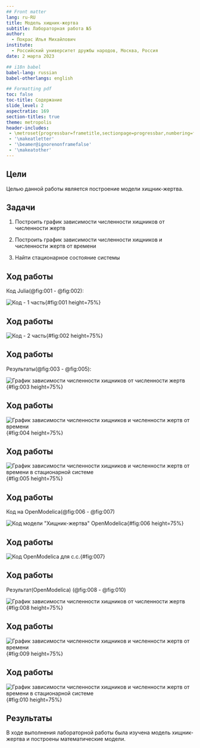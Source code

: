 ```yaml
---
## Front matter
lang: ru-RU
title: Модель хищник-жертва
subtitle: Лабораторная работа №5
author:
  - Покрас Илья Михайлович 
institute:
  - Российский университет дружбы народов, Москва, Россия
date: 2 марта 2023

## i18n babel
babel-lang: russian
babel-otherlangs: english

## Formatting pdf
toc: false
toc-title: Содержание
slide_level: 2
aspectratio: 169
section-titles: true
theme: metropolis
header-includes:
 - \metroset{progressbar=frametitle,sectionpage=progressbar,numbering=fraction}
 - '\makeatletter'
 - '\beamer@ignorenonframefalse'
 - '\makeatother'
---
```


## Цели

Целью данной работы является построение модели хищник-жертва.

## Задачи

1. Построить график зависимости численности хищников от численности жертв

2. Построить график зависимости численности хищников и численности жертв от времени

3. Найти стационарное состояние системы

## Ход работы

Код Julia(@fig:001 - @fig:002):

![Код - 1 часть](./image/jlcode-1.png){#fig:001 height=75%}

## Ход работы

![Код - 2 часть](./image/jlcode-2.png){#fig:002 height=75%}

## Ход работы

Результаты(@fig:003 - @fig:005):

![График зависимости численности хищников от численности жертв](./image/model1.png){#fig:003 height=75%}

## Ход работы

![График зависимости численности хищников и численности жертв от времени](./image/model2.png){#fig:004 height=75%}

## Ход работы

![График зависимости численности хищников и численности жертв от времени в стационарной системе](./image/model3.png){#fig:005 height=75%}

## Ход работы

Код на OpenModelica(@fig:006 - @fig:007)

![Код модели "Хищник-жертва" OpenModelica](./image/omecode-1.png){#fig:006 height=75%}

## Ход работы

![Код OpenModelica для с.с.](./image/omecode-2.png){#fig:007}


## Ход работы

Результат(OpenModelica) (@fig:008 - @fig:010)

![График зависимости численности хищников от численности жертв](./image/omemodel-1.png){#fig:008 height=75%}

## Ход работы

![График зависимости численности хищников и численности жертв от времени](./image/omemodel-2.png){#fig:009 height=75%}

## Ход работы

![График зависимости численности хищников и численности жертв от времени в стационарной системе](./image/omemodel-3.png){#fig:010 height=75%}

## Результаты

В ходе выполнения лабораторной работы была изучена модель хищник-жертва и построены математические модели.